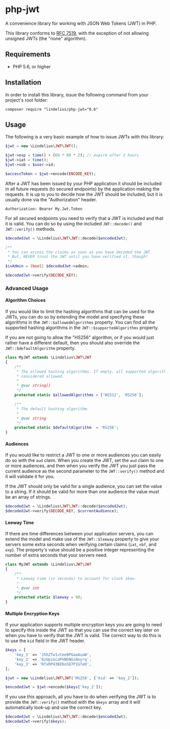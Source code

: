 # php-jwt

A convenience library for working with JSON Web Tokens (JWT) in PHP.

This library conforms to [RFC 7519](https://tools.ietf.org/html/rfc7519), with the exception of not allowing unsigned JWTs (the "none" algorithm).

## Requirements

* PHP 5.6, or higher

## Installation

In order to install this library, issue the following command from your project's root folder:

```
composer require "lindelius/php-jwt=^0.6"
```

## Usage

The following is a very basic example of how to issue JWTs with this library:

```php
$jwt = new \Lindelius\JWT\JWT();

$jwt->exp = time() + (60 * 60 * 2); // expire after 2 hours
$jwt->iat = time();
$jwt->sub = $user->id;

$accessToken = $jwt->encode(ENCODE_KEY);
```

After a JWT has been issued by your PHP application it should be included in all future requests (to secured endpoints) by the application making the requests. It is up to you to decide how the JWT should be included, but it is usually done via the "Authorization" header.

```
Authorization: Bearer My.Jwt.Token
```

For all secured endpoints you need to verify that a JWT is included and that it is valid. You can do so by using the included `JWT::decode()` and `JWT::verify()` methods.

```php
$decodedJwt = \Lindelius\JWT\JWT::decode($encodedJwt);

/**
 * You can access the claims as soon as you have decoded the JWT.
 * But, NEVER trust the JWT until you have verified it, though!
 */
$isAdmin = (bool) $decodedJwt->admin;

$decodedJwt->verify(DECODE_KEY);
```

### Advanced Usage

#### Algorithm Choices

If you would like to limit the hashing algorithms that can be used for the JWTs, you can do so by extending the model and specifying these algorithms in the `JWT::$allowedAlgorithms` property. You can find all the supported hashing algorithms in the `JWT::$supportedAlgorithms` property.

If you are not going to allow the "HS256" algorithm, or if you would just rather have a different default, then you should also override the `JWT::$defaultAlgorithm` property.

```php
class MyJWT extends \Lindelius\JWT\JWT
{
    /**
     * The allowed hashing algorithms. If empty, all supported algorithms are
     * considered allowed.
     *
     * @var string[]
     */
    protected static $allowedAlgorithms = ['HS512', 'RS256'];

    /**
     * The default hashing algorithm.
     *
     * @var string
     */
    protected static $defaultAlgorithm  = 'RS256';
}
```

#### Audiences

If you would like to restrict a JWT to one or more audiences you can easily do so with the `aud` claim. When you create the JWT, set the `aud` claim to one or more audiences, and then when you verify the JWT you just pass the current audience as the second parameter to the `JWT::verify()` method and it will validate it for you.

If the JWT should only be valid for a single audience, you can set the value to a string. If it should be valid for more than one audience the value must be an array of strings.

```php
$decodedJwt = \Lindelius\JWT\JWT::decode($encodedJwt);
$decodedJwt->verify(DECODE_KEY, $currentAudience);
```

#### Leeway Time

If there are time differences between your application servers, you can extend the model and make use of the `JWT::$leeway` property to give your servers some extra seconds when verifying certain claims (`iat`, `nbf`, and `exp`). The property's value should be a positive integer representing the number of extra seconds that your servers need.

```php
class MyJWT extends \Lindelius\JWT\JWT
{
    /**
     * Leeway time (in seconds) to account for clock skew.
     *
     * @var int
     */
    protected static $leeway = 90;
}
```

#### Multiple Encryption Keys

If your application supports multiple encryption keys you are going to need to specify this inside the JWT so that you can use the correct key later on when you have to verify that the JWT is valid. The correct way to do this is to use the `kid` field in the JWT header.

```php
$keys = [
    'key_1' => 'J5hZTw1vtee0PGaoAuaW',
    'key_2' => '8zUpiGcaPkNhNGi8oyrq',
    'key_3' => 'RfxRP43BIKoSQ7P1GfeO',
];

$jwt = new \Lindelius\JWT\JWT('HS256', ['kid' => 'key_2']);

$encodedJwt = $jwt->encode($keys['key_2']);
```

If you use this approach, all you have to do when verifying the JWT is to provide the `JWT::verify()` method with the `$keys` array and it will automatically look-up and use the correct key.

```php
$decodedJwt = \Lindelius\JWT\JWT::decode($encodedJwt);
$decodedJwt->verify($keys);
```
